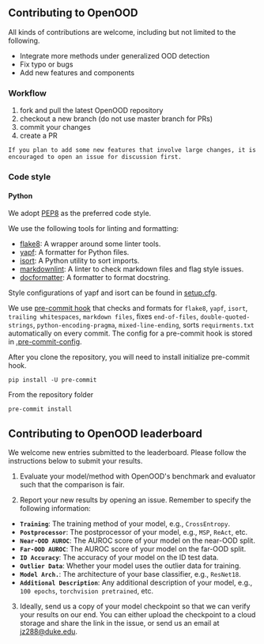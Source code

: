## Contributing to OpenOOD

All kinds of contributions are welcome, including but not limited to the following.

- Integrate more methods under generalized OOD detection
- Fix typo or bugs
- Add new features and components

### Workflow

1. fork and pull the latest OpenOOD repository
2. checkout a new branch (do not use master branch for PRs)
3. commit your changes
4. create a PR

```{note}
If you plan to add some new features that involve large changes, it is encouraged to open an issue for discussion first.
```
### Code style

#### Python

We adopt [PEP8](https://www.python.org/dev/peps/pep-0008/) as the preferred code style.

We use the following tools for linting and formatting:

- [flake8](http://flake8.pycqa.org/en/latest/): A wrapper around some linter tools.
- [yapf](https://github.com/google/yapf): A formatter for Python files.
- [isort](https://github.com/timothycrosley/isort): A Python utility to sort imports.
- [markdownlint](https://github.com/markdownlint/markdownlint): A linter to check markdown files and flag style issues.
- [docformatter](https://github.com/myint/docformatter): A formatter to format docstring.

Style configurations of yapf and isort can be found in [setup.cfg](./setup.cfg).

We use [pre-commit hook](https://pre-commit.com/) that checks and formats for `flake8`, `yapf`, `isort`, `trailing whitespaces`, `markdown files`,
fixes `end-of-files`, `double-quoted-strings`, `python-encoding-pragma`, `mixed-line-ending`, sorts `requirments.txt` automatically on every commit.
The config for a pre-commit hook is stored in [.pre-commit-config](./.pre-commit-config.yaml).

After you clone the repository, you will need to install initialize pre-commit hook.

```shell
pip install -U pre-commit
```

From the repository folder

```shell
pre-commit install
```

## Contributing to OpenOOD leaderboard

We welcome new entries submitted to the leaderboard. Please follow the instructions below to submit your results.

1. Evaluate your model/method with OpenOOD's benchmark and evaluator such that the comparison is fair.

2. Report your new results by opening an issue. Remember to specify the following information:

- **`Training`**: The training method of your model, e.g., `CrossEntropy`.
- **`Postprocessor`**: The postprocessor of your model, e.g., `MSP`, `ReAct`, etc.
- **`Near-OOD AUROC`**: The AUROC score of your model on the near-OOD split.
- **`Far-OOD AUROC`**: The AUROC score of your model on the far-OOD split.
- **`ID Accuracy`**: The accuracy of your model on the ID test data.
- **`Outlier Data`**: Whether your model uses the outlier data for training.
- **`Model Arch.`**: The architecture of your base classifier, e.g., `ResNet18`.
- **`Additional Description`**: Any additional description of your model, e.g., `100 epochs`, `torchvision pretrained`, etc.

3. Ideally, send us a copy of your model checkpoint so that we can verify your results on our end. You can either upload the checkpoint to a cloud storage and share the link in the issue, or send us an email at [jz288@duke.edu](mailto:jz288@duke.edu).
